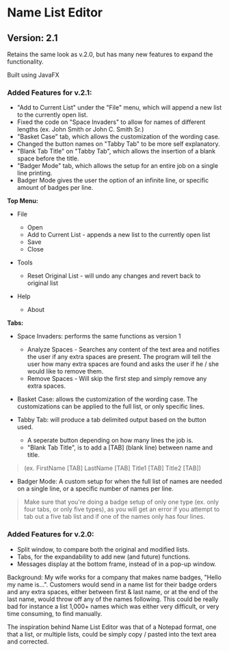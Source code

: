 # Name List Editor
## Version: 2.1
Retains the same look as v.2.0, but has many new features to expand the functionality. 

Built using JavaFX

### Added Features for v.2.1:
- "Add to Current List" under the "File" menu, which will append a new list to the currently open list.
- Fixed the code on "Space Invaders" to allow for names of different lengths (ex. John Smith or John C. Smith Sr.)
- "Basket Case" tab, which allows the customization of the wording case.
- Changed the button names on "Tabby Tab" to be more self explanatory.
- "Blank Tab Title" on "Tabby Tab", which allows the insertion of a blank space before the title.
- "Badger Mode" tab, which allows the setup for an entire job on a single line printing.
- Badger Mode gives the user the option of an infinite line, or specific amount of badges per line. 

**Top Menu:**
- File
    - Open
    - Add to Current List - appends a new list to the currently open list
    - Save
    - Close

- Tools
    - Reset Original List - will undo any changes and revert back to original list

- Help
    - About

**Tabs:**
- Space Invaders: performs the same functions as version 1
    - Analyze Spaces - Searches any content of the text area and notifies the user if any extra spaces are present. The program will tell the user how many extra spaces are found and asks the user if he / she would like to remove them. 
    - Remove Spaces - Will skip the first step and simply remove any extra spaces.

- Basket Case: allows the customization of the wording case. The customizations can be applied to the full list, or only specific lines. 

- Tabby Tab: will produce a tab delimited output based on the button used. 
    - A seperate button depending on how many lines the job is.
    - "Blank Tab Title", is to add a [TAB] (blank line) between name and title.
> (ex. FirstName [TAB] LastName [TAB] Title1 [TAB] Title2 [TAB])

- Badger Mode: A custom setup for when the full list of names are needed on a single line, or a specific number of names per line. 

> Make sure that you're doing a badge setup of only one type (ex. only four tabs, or only five types), as you will get an error if you attempt to tab out a five tab list and if one of the names only has four lines. 

### Added Features for v.2.0:
- Split window, to compare both the original and modified lists.
- Tabs, for the expandability to add new (and future) functions.
- Messages display at the bottom frame, instead of in a pop-up window.

Background: My wife works for a company that makes name badges, "Hello my name is...". Customers would send in a name list for their badge orders and any extra spaces, either between first & last name, or at the end of the last name, would throw off any of the names following. This could be really bad for instance a list 1,000+ names which was either very difficult, or very time consuming, to find manually. 

The inspiration behind Name List Editor was that of a Notepad format, one that a list, or multiple lists, could be simply copy / pasted into the text area and corrected. 
